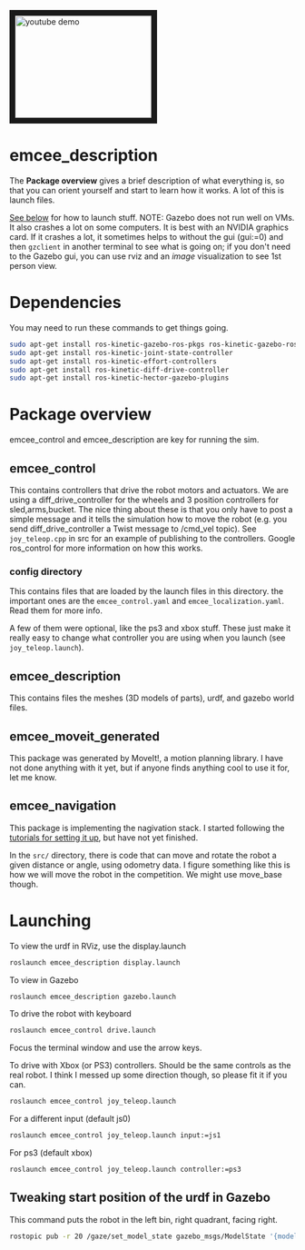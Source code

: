 <a href="http://www.youtube.com/watch?feature=player_embedded&v=YOUTUBE_VIDEO_ID_HERE
" target="_blank"><img src="http://img.youtube.com/vi/CdpFUFFlBOw/0.jpg" 
alt="youtube demo" width="240" height="180" border="10" /></a>



# emcee_description
The __Package overview__ gives a brief description of what everything is, so that you can orient yourself and start to learn how it works.  A lot of this is launch files.

[See below](#Launching) for how to launch stuff.
NOTE: Gazebo does not run well on VMs. It also crashes a lot on some computers. It is best with an NVIDIA graphics card.  If it crashes a lot, it sometimes helps to without the gui (gui:=0) and then `gzclient` in another terminal to see what is going on; if you don't need to the Gazebo gui, you can use rviz and an *image* visualization to see 1st person view.

# Dependencies
You may need to run these commands to get things going.

``` bash
sudo apt-get install ros-kinetic-gazebo-ros-pkgs ros-kinetic-gazebo-ros-control
sudo apt-get install ros-kinetic-joint-state-controller
sudo apt-get install ros-kinetic-effort-controllers
sudo apt-get install ros-kinetic-diff-drive-controller
sudo apt-get install ros-kinetic-hector-gazebo-plugins
```


# Package overview
emcee_control and emcee_description are key for running the sim.

## emcee_control
This contains controllers that drive the robot motors and actuators.  We are using a diff_drive_controller for the wheels and 3 position controllers for sled,arms,bucket.  The nice thing about these is that you only have to post a simple message and it tells the simulation how to move the robot (e.g. you send diff_drive_controller a Twist message to /cmd_vel topic).  See `joy_teleop.cpp` in src for an example of publishing to the controllers.  Google ros_control for more information on how this works.

### config directory
This contains files that are loaded by the launch files in this directory.  the important ones are the `emcee_control.yaml` and `emcee_localization.yaml`. Read them for more info.

A few of them were optional, like the ps3 and xbox stuff. These just make it really easy to change what controller you are using when you launch (see `joy_teleop.launch`).

## emcee_description
This contains files the meshes (3D models of parts), urdf, and gazebo world files.

## emcee_moveit_generated
This package was generated by MoveIt!, a motion planning library.  I have not done anything with it yet, but if anyone finds anything cool to use it for, let me know.


## emcee_navigation
This package is implementing the nagivation stack.  I started following the [tutorials for setting it up](http://wiki.ros.org/navigation/Tutorials/RobotSetup), but have not yet finished.

In the `src/` directory, there is code that can move and rotate the robot a given distance or angle, using odometry data.  I figure something like this is how we will move the robot in the competition.  We might use move_base though.



# Launching
To view the urdf in RViz, use the display.launch
```bash
roslaunch emcee_description display.launch
```

To view in Gazebo
```bash
roslaunch emcee_description gazebo.launch
```

To drive the robot with keyboard
```bash
roslaunch emcee_control drive.launch
```
Focus the terminal window and use the arrow keys.


To drive with Xbox (or PS3) controllers.  Should be the same controls as the real robot.  I think I messed up some direction though, so please fit it if you can.
```bash
roslaunch emcee_control joy_teleop.launch
```
For a different input (default js0)
```bash
roslaunch emcee_control joy_teleop.launch input:=js1
```
For ps3 (default xbox)
```bash
roslaunch emcee_control joy_teleop.launch controller:=ps3
```



## Tweaking start position of the urdf in Gazebo
This command puts the robot in the left bin, right quadrant, facing right.
```bash
rostopic pub -r 20 /gaze/set_model_state gazebo_msgs/ModelState '{model_name: emcee, pose: { position: { x: -2.1, y: 2.8, z: 2 }, orientation: {x: 0, y: 0, z: 0, w: 1 } }, twist: { linear: { x: 0, y: 0, z: 0 }, angular: { x: 0, y: 0, z: 0}  }, reference_frame: world }'
```
